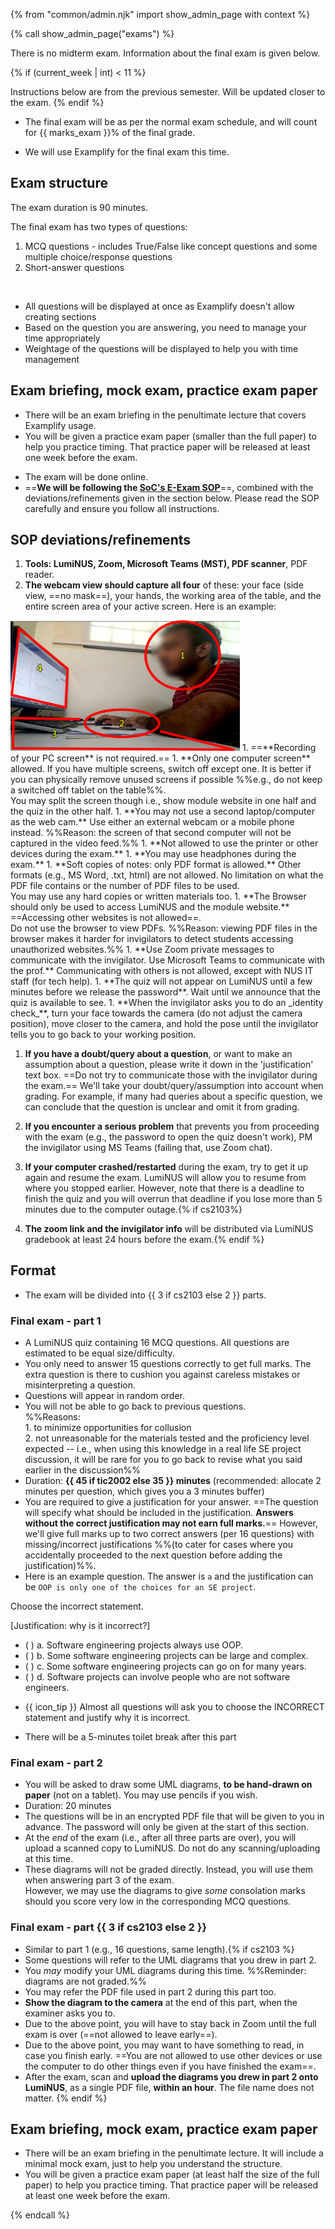 {% from "common/admin.njk" import show_admin_page with context %}

{% call show_admin_page("exams") %}
<div id="main">


<p class="lead">There is no midterm exam. Information about the final exam is given below.</p>

{% if (current_week | int) < 11 %}
<box type="important">

Instructions below are from the previous semester. Will be updated closer to the exam.
</box>
{% endif %}


* The final exam will be as per the normal exam schedule, and will count for {{ marks_exam }}% of the final grade.

<div tags="m--cs2113">

* We will use Examplify for the final exam this time.

## Exam structure

The exam duration is 90 minutes.

The final exam has two types of questions:
1. MCQ questions - includes True/False like concept questions and some multiple choice/response questions
2. Short-answer questions

<br>

* All questions will be displayed at once as Examplify doesn't allow creating sections
* Based on the question you are answering, you need to manage your time appropriately
* Weightage of the questions will be displayed to help you with time management


## Exam briefing, mock exam, practice exam paper

* There will be an exam briefing in the penultimate lecture that covers Examplify usage.
* You will be given a practice exam paper (smaller than the full paper) to help you practice timing. That practice paper will be released at least one week before the exam.
</div>

<div tags="m--cs2103 m--tic2002">

* The exam will be done online.
* ==**We will be following the [SoC's E-Exam SOP](https://mysoc.nus.edu.sg/academic/e-exam-sop-for-students/)**==, combined with the deviations/refinements given in the section below. Please read the SOP carefully and ensure you follow all instructions.

## SOP deviations/refinements

1. **Tools: LumiNUS, Zoom, Microsoft Teams (MST), PDF scanner**, PDF reader.
1. **The webcam view should capture all four** of these: your face (side view, ==no mask==), your hands, the working area of the table, and the entire screen area of your active screen. Here is an example:<br>
  <img src="images/zoomCameraExample.png" width="367"/>
1. ==**Recording of your PC screen** is not required.==
1. **Only one computer screen** allowed. If you have multiple screens, switch off except one. It is better if you can physically remove unused screens if possible %%e.g., do not keep a switched off tablet on the table%%.<br>
  You may split the screen though i.e., show module website in one half and the quiz in the other half.
1. **You may not use a second laptop/computer as the web cam.** Use either an external webcam or a mobile phone instead. %%Reason: the screen of that second computer will not be captured in the video feed.%%
1. **Not allowed to use the printer or other devices during the exam.**
1. **You <span class="text-success">may use headphones</span> during the exam.**
1. **Soft copies of notes: only PDF format is allowed.** Other formats (e.g., MS Word, .txt, html) are not allowed. No limitation on what the PDF file contains or the number of PDF files to be used.<br>
  You may use any hard copies or written materials too.
1. **The Browser should only be used to access LumiNUS and the module website.** ==Accessing other websites is not allowed==.<br>
  Do not use the browser to view PDFs. %%Reason: viewing PDF files in the browser makes it harder for invigilators to detect students accessing unauthorized websites.%%
1. **Use Zoom private messages to communicate with the invigilator. Use Microsoft Teams to communicate with the prof.** Communicating with others is not allowed, except with NUS IT staff (for tech help).
1. **The quiz will not appear on LumiNUS until a few minutes before we release the password**. Wait until we announce that the quiz is available to see.
1. **When the invigilator asks you to do an _identity check_**, turn your face towards the camera (<span class="text-danger">do not adjust the camera position</span>), move closer to the camera, and hold the pose until the invigilator tells you to go back to your working position.

1. **If you have a doubt/query about a question**, or want to make an assumption about a question, please write it down in the 'justification' text box. ==Do not try to communicate those with the invigilator during the exam.== We'll take your doubt/query/assumption into account when grading. For example, if many had queries about a specific question, we can conclude that the question is unclear and omit it from grading.

1. **If you encounter a serious problem** that prevents you from proceeding with the exam (e.g., the password to open the quiz doesn't work), PM the invigilator using MS Teams (failing that, use Zoom chat).

1. **If your computer crashed/restarted** during the exam, try to get it up again and resume the exam. LumiNUS will allow you to resume from where you stopped earlier. However, note that there is a deadline to finish the quiz and you will overrun that deadline if you lose more than 5 minutes due to the computer outage.{% if cs2103%}

1. **The zoom link and the invigilator info** will be distributed via LumiNUS gradebook at least 24 hours before the exam.{% endif %}

## Format
<div tags="m--cs2103 m--tic2002 m--te3201">

* The exam will be divided into {{ 3 if cs2103 else 2 }} parts.

### Final exam - part 1

* A LumiNUS quiz containing 16 MCQ questions. All questions are estimated to be equal size/difficulty.
* You only need to answer 15 questions correctly to get full marks. The extra question is there to cushion you against careless mistakes or misinterpreting a question.
* Questions will appear in random order.
* You will not be able to go back to previous questions.<br>
  %%Reasons:<br>
  1\. to minimize opportunities for collusion<br>
  2\. not unreasonable for the materials tested and the proficiency level expected -- i.e., when using this knowledge in a real life SE project discussion, it will be rare for you to go back to revise what you said earlier in the discussion%%
* Duration: **{{ 45 if tic2002 else 35 }} minutes** <span tags="m--cs2103">(recommended: allocate 2 minutes per question, which gives you a 3 minutes buffer)</span>
* You are required to give a justification for your answer. ==The question will specify what should be included in the justification. **Answers without the correct justification may not earn full marks.**== However, we'll give full marks up to two correct answers (per 16 questions) with missing/incorrect justifications %%(to cater for cases where you accidentally proceeded to the next question before adding the justification)%%.
* Here is an example question. The answer is `a` and the justification can be `OOP is only one of the choices for an SE project`.
<div class="indented-level2">

<panel haader="A sample question" expanded >

Choose the incorrect statement.

<span class="text-info">[Justification: why is it incorrect?]</span>
- ( ) a. Software engineering projects always use OOP.
- ( ) b. Some software engineering projects can be large and complex.
- ( ) c. Some software engineering projects can go on for many years.
- ( ) d. Software projects can involve people who are not software engineers.

</panel>
<p/>
</div>

* {{ icon_tip }} Almost all questions will ask you to choose the INCORRECT statement and justify why it is incorrect.

* There will be a 5-minutes toilet break after this part

<div tags="m--cs2103">

### Final exam - part 2

* You will be asked to draw some UML diagrams, **to be hand-drawn on paper** (not on a tablet). You may use pencils if you wish.
* Duration: 20 minutes
* The questions will be in an encrypted PDF file that will be given to you in advance. The password will only be given at the start of this section.
* At the _end_ of the exam (i.e., after all three parts are over), you will upload a scanned copy to LumiNUS. Do not do any scanning/uploading at this time.
* These diagrams will not be graded directly. Instead, you will use them when answering part 3 of the exam.<br>
  However, we may use the diagrams to give _some_ consolation marks should you score very low in the corresponding MCQ questions.
</div>

### Final exam - part {{ 3 if cs2103 else 2 }}

* Similar to part 1 (e.g., 16 questions, same length).{% if cs2103 %}
* Some questions will refer to the UML diagrams that you drew in part 2.
* You _may_ modify your UML diagrams during this time. %%Reminder: diagrams are not graded.%%
* You may refer the PDF file used in part 2 during this part too.
* **Show the diagram to the camera** at the end of this part, when the examiner asks you to.
* Due to the above point, you will have to stay back in Zoom until the full exam is over (==not allowed to leave early==).
* Due to the above point, you may want to have something to read, in case you finish early. ==You are not allowed to use other devices or use the computer to do other things even if you have finished the exam==.
* After the exam, scan and **upload the diagrams you drew in part 2 onto LumiNUS**, as a single PDF file, **within an hour**. The file name does not matter. {% endif %}

</div>

## Exam briefing, mock exam, practice exam paper

* There will be an exam briefing in the penultimate lecture. It will include a minimal mock exam, just to help you understand the structure.
* You will be given a practice exam paper (at least half the size of the full paper) to help you practice timing. That practice paper will be released at least one week before the exam.

</div>

</div>

{% endcall %}
